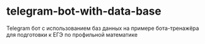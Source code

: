 # telegram-bot-with-data-base
Telegram бот с использованием баз данных на примере бота-тренажёра для подготовки к ЕГЭ по профильной математике
